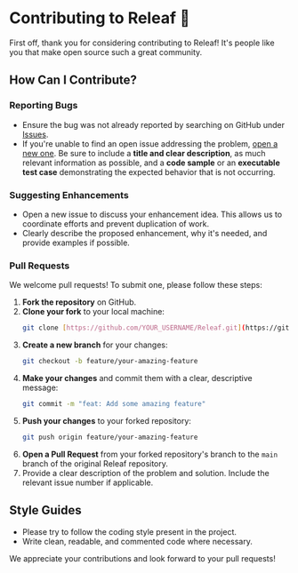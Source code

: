 # Contributing to Releaf 🌿

First off, thank you for considering contributing to Releaf! It's people like you that make open source such a great community.

## How Can I Contribute?

### Reporting Bugs
- Ensure the bug was not already reported by searching on GitHub under [Issues](https://github.com/aroyslipk/Releaf/issues).
- If you're unable to find an open issue addressing the problem, [open a new one](https://github.com/aroyslipk/Releaf/issues/new). Be sure to include a **title and clear description**, as much relevant information as possible, and a **code sample** or an **executable test case** demonstrating the expected behavior that is not occurring.

### Suggesting Enhancements
- Open a new issue to discuss your enhancement idea. This allows us to coordinate efforts and prevent duplication of work.
- Clearly describe the proposed enhancement, why it's needed, and provide examples if possible.

### Pull Requests
We welcome pull requests! To submit one, please follow these steps:

1.  **Fork the repository** on GitHub.
2.  **Clone your fork** to your local machine:
    ```bash
    git clone [https://github.com/YOUR_USERNAME/Releaf.git](https://github.com/YOUR_USERNAME/Releaf.git)
    ```
3.  **Create a new branch** for your changes:
    ```bash
    git checkout -b feature/your-amazing-feature
    ```
4.  **Make your changes** and commit them with a clear, descriptive message:
    ```bash
    git commit -m "feat: Add some amazing feature"
    ```
5.  **Push your changes** to your forked repository:
    ```bash
    git push origin feature/your-amazing-feature
    ```
6.  **Open a Pull Request** from your forked repository's branch to the `main` branch of the original Releaf repository.
7.  Provide a clear description of the problem and solution. Include the relevant issue number if applicable.

## Style Guides
- Please try to follow the coding style present in the project.
- Write clean, readable, and commented code where necessary.

We appreciate your contributions and look forward to your pull requests!
